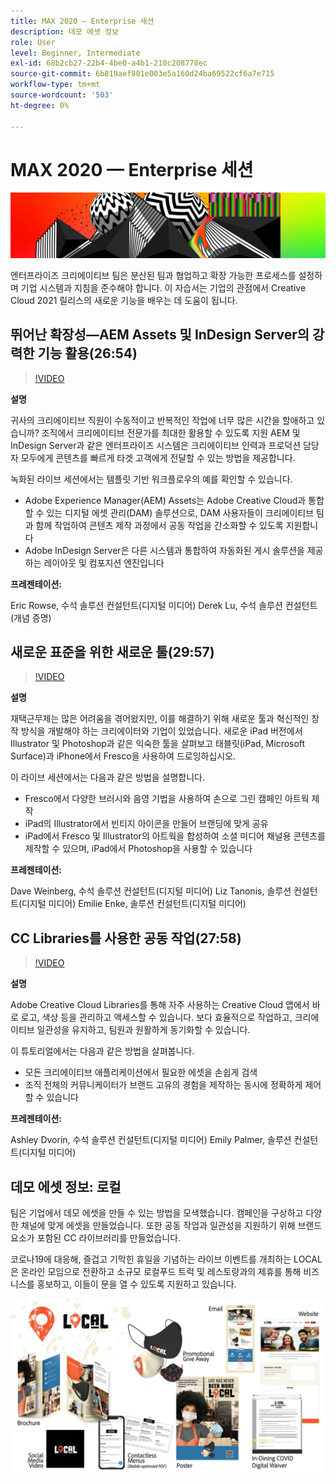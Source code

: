 ```yaml
---
title: MAX 2020 — Enterprise 세션
description: 데모 에셋 정보
role: User
level: Beginner, Intermediate
exl-id: 68b2cb27-22b4-4be0-a4b1-210c208778ec
source-git-commit: 6b819aef801e003e5a160d24ba69522cf6a7e715
workflow-type: tm+mt
source-wordcount: '503'
ht-degree: 0%

---
```


# MAX 2020 — Enterprise 세션

![Max 2020 메인 이미지](../assets/MAX2020.jpg)

엔터프라이즈 크리에이티브 팀은 분산된 팀과 협업하고 확장 가능한 프로세스를 설정하며 기업 시스템과 지침을 준수해야 합니다. 이 자습서는 기업의 관점에서 Creative Cloud 2021 릴리스의 새로운 기능을 배우는 데 도움이 됩니다.

## 뛰어난 확장성—AEM Assets 및 InDesign Server의 강력한 기능 활용(26:54)

>[!VIDEO](https://video.tv.adobe.com/v/327112?hidetitle=true)

**설명**

귀사의 크리에이티브 직원이 수동적이고 반복적인 작업에 너무 많은 시간을 할애하고 있습니까? 조직에서 크리에이티브 전문가를 최대한 활용할 수 있도록 지원 AEM 및 InDesign Server과 같은 엔터프라이즈 시스템은 크리에이티브 인력과 프로덕션 담당자 모두에게 콘텐츠를 빠르게 타겟 고객에게 전달할 수 있는 방법을 제공합니다.

녹화된 라이브 세션에서는 템플릿 기반 워크플로우의 예를 확인할 수 있습니다.
* Adobe Experience Manager(AEM) Assets는 Adobe Creative Cloud과 통합할 수 있는 디지털 에셋 관리(DAM) 솔루션으로, DAM 사용자들이 크리에이티브 팀과 함께 작업하여 콘텐츠 제작 과정에서 공동 작업을 간소화할 수 있도록 지원합니다
* Adobe InDesign Server은 다른 시스템과 통합하여 자동화된 게시 솔루션을 제공하는 레이아웃 및 컴포지션 엔진입니다

**프레젠테이션:**

Eric Rowse, 수석 솔루션 컨설턴트(디지털 미디어) Derek Lu, 수석 솔루션 컨설턴트(개념 증명)

## 새로운 표준을 위한 새로운 툴(29:57)

>[!VIDEO](https://video.tv.adobe.com/v/328232?hidetitle=true)

**설명**

재택근무제는 많은 어려움을 겪어왔지만, 이를 해결하기 위해 새로운 툴과 혁신적인 창작 방식을 개발해야 하는 크리에이터와 기업이 있었습니다. 새로운 iPad 버전에서 Illustrator 및 Photoshop과 같은 익숙한 툴을 살펴보고 태블릿(iPad, Microsoft Surface)과 iPhone에서 Fresco을 사용하여 드로잉하십시오.

이 라이브 세션에서는 다음과 같은 방법을 설명합니다.
* Fresco에서 다양한 브러시와 음영 기법을 사용하여 손으로 그린 캠페인 아트웍 제작
* iPad의 Illustrator에서 빈티지 아이콘을 만들어 브랜딩에 맞게 공유
* iPad에서 Fresco 및 Illustrator의 아트웍을 합성하여 소셜 미디어 채널용 콘텐츠를 제작할 수 있으며, iPad에서 Photoshop을 사용할 수 있습니다

**프레젠테이션:**

Dave Weinberg, 수석 솔루션 컨설턴트(디지털 미디어) Liz Tanonis, 솔루션 컨설턴트(디지털 미디어) Emilie Enke, 솔루션 컨설턴트(디지털 미디어)

## CC Libraries를 사용한 공동 작업(27:58)

>[!VIDEO](https://video.tv.adobe.com/v/328199?hidetitle=true)

**설명**

Adobe Creative Cloud Libraries를 통해 자주 사용하는 Creative Cloud 앱에서 바로 로고, 색상 등을 관리하고 액세스할 수 있습니다. 보다 효율적으로 작업하고, 크리에이티브 일관성을 유지하고, 팀원과 원활하게 동기화할 수 있습니다.

이 튜토리얼에서는 다음과 같은 방법을 살펴봅니다.
* 모든 크리에이티브 애플리케이션에서 필요한 에셋을 손쉽게 검색
* 조직 전체의 커뮤니케이터가 브랜드 고유의 경험을 제작하는 동시에 정확하게 제어할 수 있습니다

**프레젠테이션:**

Ashley Dvorin, 수석 솔루션 컨설턴트(디지털 미디어) Emily Palmer, 솔루션 컨설턴트(디지털 미디어)

## 데모 에셋 정보: 로컬

팀은 기업에서 데모 에셋을 만들 수 있는 방법을 모색했습니다. 캠페인을 구상하고 다양한 채널에 맞게 에셋을 만들었습니다. 또한 공동 작업과 일관성을 지원하기 위해 브랜드 요소가 포함된 CC 라이브러리를 만들었습니다.

코로나19에 대응해, 즐겁고 기막힌 휴일을 기념하는 라이브 이벤트를 개최하는 LOCAL은 온라인 모임으로 전환하고 소규모 로컬푸드 트럭 및 레스토랑과의 제휴를 통해 비즈니스를 홍보하고, 이들이 문을 열 수 있도록 지원하고 있습니다.

![로컬 데모 에셋](../assets/demo_local_assets-WIP-v1.jpg)
